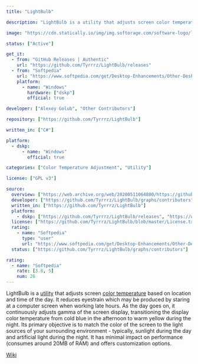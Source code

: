 ```yaml
---
title: "LightBulb"

description: "LightBulb is a utility that adjusts screen color temperature based on location and time of the day"

image: "https://cdn.statically.io/img/img.softorage.com/software-logo/lightbulb.png?h=64"

status: ["Active"]

get_it:
  - from: "GitHub Releases | Authentic"
    url: "https://github.com/Tyrrrz/LightBulb/releases"
  - from: "Softpedia"
    url: "https://www.softpedia.com/get/Desktop-Enhancements/Other-Desktop-Enhancements/LightBulb.shtml"
    platform:
      - name: "Windows"
        hardware: ["dskp"]
        official: true

developer: ["Alexey Golub", "Other Contributors"]

repository: ["https://github.com/Tyrrrz/LightBulb"]

written_in: ["C#"]

platform:
  - dskp:
      - name: "Windows"
        official: true

categories: ["Color Temperature Adjustment", "Utility"]

license: ["GPL v3"]

source:
  overview: ["https://web.archive.org/web/20200511064800/https://github.com/Tyrrrz/LightBulb", "https://web.archive.org/web/20200511065527/https://www.ghacks.net/2017/04/23/lightbulb-open-source-f-lux-alternative-for-windows/"]
  developer: ["https://github.com/Tyrrrz/LightBulb/graphs/contributors"]
  written_in: ["https://github.com/Tyrrrz/LightBulb"]
  platform:
    - dskp: ["https://github.com/Tyrrrz/LightBulb/releases", "https://web.archive.org/web/20200511064800/https://github.com/Tyrrrz/LightBulb"]
  license: ["https://github.com/Tyrrrz/LightBulb/blob/master/License.txt"]
  rating:
    - name: "Softpedia"
      type: "user"
      url: "https://www.softpedia.com/get/Desktop-Enhancements/Other-Desktop-Enhancements/LightBulb.shtml"
  status: ["https://github.com/Tyrrrz/LightBulb/graphs/contributors"]

rating:
  - name: "Softpedia"
    rate: [3.8, 5]
    num: 26
---
```

  LightBulb is a [utility](/categories/utility/) that adjusts screen [color temperature](/categories/color-temperature-adjustment/) based on location and time of the day. It reduces eyestrain which may be produced by staring at a computer screen when working late hours. As the day goes on, it continuously adjusts gamma of the screen display, transitioning the display color temperature from cold blue in the afternoon to warm yellow during the night. Its primary objective is to match the color of the screen to the light sources of your surrounding environment - typically, sunlight during the day and artificial light during the night. It has minimal impact on performance (consumes around 20MB of RAM) and offers customization options.
  
  [Wiki](https://github.com/Tyrrrz/LightBulb/wiki)

